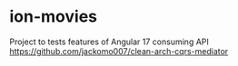 # ion-movies
Project to tests features of Angular 17 consuming API https://github.com/jackomo007/clean-arch-cqrs-mediator
